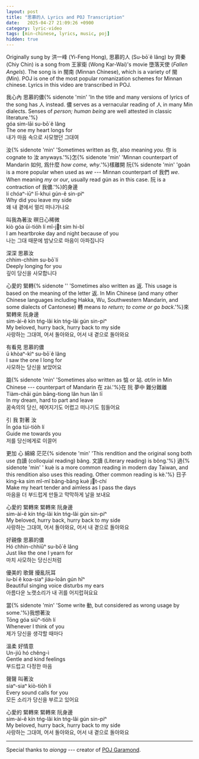 ```yaml
---
layout: post
title: "思慕的人 Lyrics and POJ Transcription"
date:   2025-04-27 21:09:26 +0900
category: lyric-video
tags: [min-chinese, lyrics, music, poj]
hidden: true
---
```

Originally sung by 洪一峰 (Yi-Feng Hong), 思慕的人 (<span class="poj-text">Su-bō͘ ê lâng</span>) by 齊秦 (Chiy Chin) is a song from 王家衛 (Wong Kar-Wai)'s movie 墮落天使 (*Fallen Angels*). The song is in 閩南 (Minnan Chinese), which is a variety of 閩 (Min). POJ is one of the most popular romanization schemes for Minnan chinese. Lyrics in this video are transcribed in POJ. 

我心內 思慕的儂{% sidenote 'min' 'In the title and many versions of lyrics of the song has 人 instead. 儂 serves as a vernacular reading of 人 in many Min dialects. Senses of *person; human being* are well attested in classic literature.'%}  
<span class="poj-text">góa sim-lāi su-bō͘ ê lâng</span>  
The one my heart longs for  
내가 마음 속으로 사모했던 그대여  

汝{% sidenote 'min' 'Sometimes written as 你, also meaning *you*. 你 is cognate to 汝 anyways.'%}怎{% sidenote 'min' 'Minnan counterpart of Mandarin 如何, 爲什麼 *how come, why*.'%}樣離開 阮{% sidenote 'min' 'goán is a more popular when used as *we* --- Minnan counterpart of 我們 *we*. When meaning *my* or *our*, usually read gún as in this case. 阮 is a contraction of 我儂.'%}的身邊  
<span class="poj-text">lí chóaⁿ-iūⁿ lī-khui gún-ê sin-piⁿ</span>  
Why did you leave my side  
왜 내 곁에서 멀리 떠나가나요  

叫我為著汝 暝日心稀微  
<span class="poj-text">kiò góa ūi-tio̍h lí mî-jt sim hi-bî</span>  
I am heartbroke day and night because of you  
나는 그대 때문에 밤낮으로 마음이 아파집니다  

深深 思慕汝  
<span class="poj-text">chhim-chhim su-bō͘ lí</span>  
Deeply longing for you  
깊이 당신을 사모합니다  

心愛的 緊轉{% sidenote '' 'Sometimes also written as 返. This usage is based on the meaning of the letter 返. In Min Chinese (and many other Chinese languages including Hakka, Wu, Southwestern Mandarin, and some dialects of Cantonese) 轉 means *to return; to come or go back*.'%}來 緊轉來 阮身邊  
<span class="poj-text">sim-ài-ê kín tńg-lâi kín tńg-lâi gún sin-piⁿ</span>  
My beloved, hurry back, hurry back to my side  
사랑하는 그대여, 어서 돌아와요, 어서 내 곁으로 돌아와요  

有看見 思慕的儂  
<span class="poj-text">ū khòaⁿ-kìⁿ su-bō͘ ê lâng</span>  
I saw the one I long for  
사모하는 당신을 보았어요  

踮{% sidenote 'min' 'Sometimes also written as 惦 or 站. *at/in* in Min Chinese --- counterpart of Mandarin 在 zài.'%}在 阮 夢中 難分難離  
<span class="poj-text">Tiàm-chāi gún bāng-tiong lân hun lân lī</span>  
In my dream, hard to part and leave  
꿈속의의 당신, 헤어지기도 어렵고 떠나기도 힘들어요 

引 我 對著 汝  
<span class="poj-text">Ín góa tùi-tio̍h lí</span>  
Guide me towards you  
저를 당신에게로 이끌어  

更加 心 綿綿 茫茫{% sidenote 'min' 'This rendition and the original song both use 白讀 (colloquial reading) bâng. 文讀 (Literary reading) is bông.'%} 過{% sidenote 'min' ' kuè is a more common reading in modern day Taiwan, and this rendition also uses this reading. Other common reading is kè.'%} 日子  
<span class="poj-text">kìng-ka sim mî-mî bâng-bâng kuè jt-chí</span>  
Make my heart tender and aimless as I pass the days  
마음을 더 부드럽게 만들고 막막하게 날을 보내요  

心愛的 緊轉來 緊轉來 阮身邊  
<span class="poj-text">sim-ài-ê kín tńg-lâi kín tńg-lâi gún sin-piⁿ</span>  
My beloved, hurry back, hurry back to my side  
사랑하는 그대여, 어서 돌아와요, 어서 내 곁으로 돌아와요  

好親像 思慕的儂  
<span class="poj-text">Hó chhin-chhiūⁿ su-bō͘ ê lâng</span>  
Just like the one I yearn for  
마치 사모하는 당신신처럼  

優美的 歌聲 擾亂阮耳  
<span class="poj-text">iu-bí ê koa-siaⁿ jiáu-loān gún hīⁿ</span>  
Beautiful singing voice disturbs my ears  
아름다운 노랫소리가 내 귀를 어지럽혀요요  

當{% sidenote 'min' 'Some write 動, but considered as wrong usage by some.'%}我想著汝  
<span class="poj-text">Tōng góa siūⁿ-tio̍h lí</span>  
Whenever I think of you  
제가 당신을 생각할 때마다  

溫柔 好情意  
<span class="poj-text">Un-jiû hó chêng-ì</span>  
Gentle and kind feelings  
부드럽고 다정한 마음  

聲聲 叫著汝  
<span class="poj-text">siaⁿ-siaⁿ kiò-tio̍h lí</span>  
Every sound calls for you  
모든 소리가 당신을 부르고 있어요  

心愛的 緊轉來 緊轉來 阮身邊  
<span class="poj-text">sim-ài-ê kín tńg-lâi kín tńg-lâi gún sin-piⁿ</span>  
My beloved, hurry back, hurry back to my side  
사랑하는 그대여, 어서 돌아와요, 어서 내 곁으로 돌아와요  

---

Special thanks to *aiongg* --- creator of [POJ Garamond](https://github.com/aiongg/POJFonts).  
